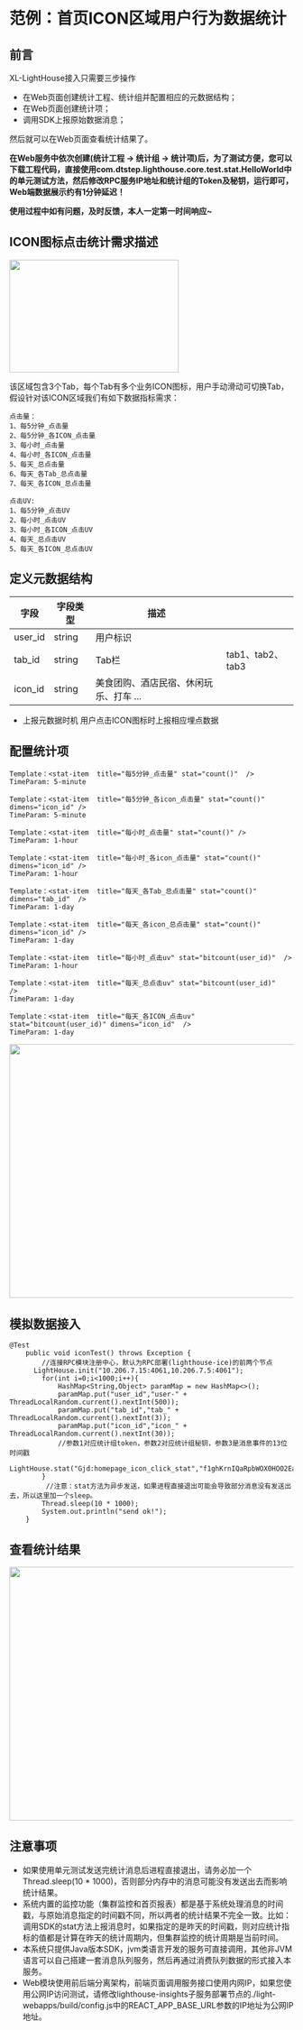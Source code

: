# 范例：首页ICON区域用户行为数据统计

## 前言 
XL-LightHouse接入只需要三步操作
- 在Web页面创建统计工程、统计组并配置相应的元数据结构；
- 在Web页面创建统计项；
- 调用SDK上报原始数据消息；

然后就可以在Web页面查看统计结果了。

**在Web服务中依次创建(统计工程 -> 统计组 -> 统计项)后，为了测试方便，您可以下载工程代码，直接使用com.dtstep.lighthouse.core.test.stat.HelloWorld中的单元测试方法，然后修改RPC服务IP地址和统计组的Token及秘钥，运行即可，Web端数据展示约有1分钟延迟！**

**使用过程中如有问题，及时反馈，本人一定第一时间响应~**

## ICON图标点击统计需求描述

<img src="https://lighthousedp-1300542249.cos.ap-nanjing.myqcloud.com/4301-2/1.png"  width="300px" height="200px" />

该区域包含3个Tab，每个Tab有多个业务ICON图标，用户手动滑动可切换Tab，假设针对该ICON区域我们有如下数据指标需求：

```
点击量：
1、每5分钟_点击量
2、每5分钟_各ICON_点击量
3、每小时_点击量
4、每小时_各ICON_点击量
5、每天_总点击量
6、每天_各Tab_总点击量
7、每天_各ICON_总点击量

点击UV:
1、每5分钟_点击UV
2、每小时_点击UV
3、每小时_各ICON_点击UV
4、每天_总点击UV
5、每天_各ICON_总点击UV
```

## 定义元数据结构

| 字段 | 字段类型 | 描述 |  |
| --- | --- | --- | --- |
| user_id | string | 用户标识 |  |
| tab_id | string | Tab栏 | tab1、tab2、tab3 |
| icon_id | string | 美食团购、酒店民宿、休闲玩乐、打车 ...|  |


+ 上报元数据时机
  用户点击ICON图标时上报相应埋点数据

## 配置统计项

```
Template：<stat-item  title="每5分钟_点击量" stat="count()"  />
TimeParam: 5-minute

Template：<stat-item  title="每5分钟_各icon_点击量" stat="count()" dimens="icon_id" />
TimeParam: 5-minute

Template：<stat-item  title="每小时_点击量" stat="count()" />
TimeParam: 1-hour

Template：<stat-item  title="每小时_各icon_点击量" stat="count()" dimens="icon_id" />
TimeParam: 1-hour

Template：<stat-item  title="每天_各Tab_总点击量" stat="count()" dimens="tab_id"  /> 
TimeParam: 1-day

Template：<stat-item  title="每天_各icon_总点击量" stat="count()" dimens="icon_id" />
TimeParam: 1-day

Template：<stat-item  title="每小时_点击uv" stat="bitcount(user_id)"  />
TimeParam: 1-hour

Template：<stat-item  title="每天_总点击uv" stat="bitcount(user_id)"   />
TimeParam: 1-day

Template：<stat-item  title="每天_各ICON_点击uv" stat="bitcount(user_id)" dimens="icon_id"  />
TimeParam: 1-day
```

<img src="https://lighthousedp-1300542249.cos.ap-nanjing.myqcloud.com/screenshot_v2/18.jpg"  width="800px" height="450px" />

## 模拟数据接入

```
@Test
    public void iconTest() throws Exception {
        //连接RPC模块注册中心，默认为RPC部署(lighthouse-ice)的前两个节点
      LightHouse.init("10.206.7.15:4061,10.206.7.5:4061");
        for(int i=0;i<1000;i++){
            HashMap<String,Object> paramMap = new HashMap<>();
            paramMap.put("user_id","user-" + ThreadLocalRandom.current().nextInt(500));
            paramMap.put("tab_id","tab_" + ThreadLocalRandom.current().nextInt(3));
            paramMap.put("icon_id","icon_" + ThreadLocalRandom.current().nextInt(30));
            //参数1对应统计组token，参数2对应统计组秘钥，参数3是消息事件的13位时间戳 
			LightHouse.stat("Gjd:homepage_icon_click_stat","f1ghKrnIQaRpbWOX0HOO2EaOXQ19ymXD",paramMap,System.currentTimeMillis());
        }
		 //注意：stat方法为异步发送，如果进程直接退出可能会导致部分消息没有发送出去，所以这里加一个sleep。
        Thread.sleep(10 * 1000);
		System.out.println("send ok!");
    }
```
## 查看统计结果

<img src="https://lighthousedp-1300542249.cos.ap-nanjing.myqcloud.com/screenshot_v2/17.jpg"  width="800px" height="450px" />

## 注意事项

- 如果使用单元测试发送完统计消息后进程直接退出，请务必加一个Thread.sleep(10 * 1000)，否则部分内存中的消息可能没有发送出去而影响统计结果。
- 系统内置的监控功能（集群监控和首页报表）都是基于系统处理消息的时间戳，与原始消息指定的时间戳不同，所以两者的统计结果不完全一致。比如：调用SDK的stat方法上报消息时，如果指定的是昨天的时间戳，则对应统计指标的值都是计算在昨天的统计周期内，但集群监控的统计周期是当前时间。
- 本系统只提供Java版本SDK，jvm类语言开发的服务可直接调用，其他非JVM语言可以自己搭建一套消息队列服务，然后再通过消费队列数据的形式接入本服务。
- Web模块使用前后端分离架构，前端页面调用服务接口使用内网IP，如果您使用公网IP访问测试，请修改lighthouse-insights子服务部署节点的./light-webapps/build/config.js中的REACT_APP_BASE_URL参数的IP地址为公网IP地址。